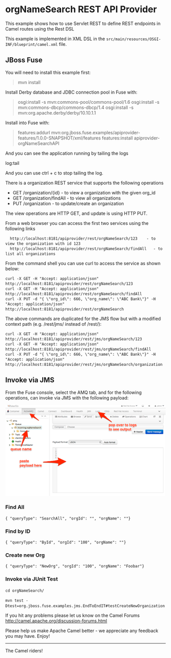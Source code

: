 orgNameSearch REST API Provider
=============================================

This example shows how to use Servlet REST to define REST endpoints in Camel routes using the Rest DSL

This example is implemented in XML DSL in the `src/main/resources/OSGI-INF/blueprint/camel.xml` file.

JBoss Fuse
-------------------------
You will need to install this example first:
  
> mvn install

Install Derby database and JDBC connection pool in Fuse with:

> osgi:install -s mvn:commons-pool/commons-pool/1.6
> osgi:install -s mvn:commons-dbcp/commons-dbcp/1.4
> osgi:install -s mvn:org.apache.derby/derby/10.10.1.1

Install into Fuse with:

> features:addurl mvn:org.jboss.fuse.examples/apiprovider-features/1.0.0-SNAPSHOT/xml/features
> features:install apiprovider-orgNameSearchAPI

And you can see the application running by tailing the logs

  log:tail

And you can use ctrl + c to stop tailing the log.


There is a organization REST service that supports the following operations

 - GET /organization/{id} - to view a organization with the given org_id </li>
 - GET /organization/findAll - to view all organizations</li>
 - PUT /organization - to update/create an organization</li>

The view operations are HTTP GET, and update is using HTTP PUT.

From a web browser you can access the first two services using the following links

      http://localhost:8181/apiprovider/rest/orgNameSearch/123    - to view the organization with id 123
      http://localhost:8181/apiprovider/rest/orgNameSearch/findAll   - to list all organizations


From the command shell you can use curl to access the service as shown below:

    curl -X GET -H "Accept: application/json" http://localhost:8181/apiprovider/rest/orgNameSearch/123
    curl -X GET -H "Accept: application/json" http://localhost:8181/apiprovider/rest/orgNameSearch/findAll
    curl -X PUT -d "{ \"org_id\": 666, \"org_name\": \"ABC Bank\"}" -H "Accept: application/json" http://localhost:8181/apiprovider/rest/orgNameSearch
    
The above commands are duplicated for the JMS flow but with a modified context path (e.g. /rest/jms/ instead of /rest/):

    curl -X GET -H "Accept: application/json" http://localhost:8181/apiprovider/rest/jms/orgNameSearch/123
    curl -X GET -H "Accept: application/json" http://localhost:8181/apiprovider/rest/jms/orgNameSearch/findAll
    curl -X PUT -d "{ \"org_id\": 666, \"org_name\": \"ABC Bank\"}" -H "Accept: application/json" http://localhost:8181/apiprovider/rest/jms/orgNameSearch/organization


## Invoke via JMS
From the Fuse console, select the AMQ tab, and for the following operations, can invoke via JMS with the following
payload:

![amq-console](../doc/images/amq-console.png)

### Find All

    { "queryType": "SearchAll", "orgId": "", "orgName": ""}

### Find by ID

    { "queryType": "ById", "orgId": "100", "orgName": ""}

### Create new Org

    { "queryType": "NewOrg", "orgId": "100", "orgName": "Foobar"}

### Invoke via JUnit Test

`cd orgNameSearch/`

`mvn test -Dtest=org.jboss.fuse.examples.jms.EndToEndIT#testCreateNewOrganization`

If you hit any problems please let us know on the Camel Forums
  http://camel.apache.org/discussion-forums.html

Please help us make Apache Camel better - we appreciate any feedback you may
have.  Enjoy!

------------------------
The Camel riders!
